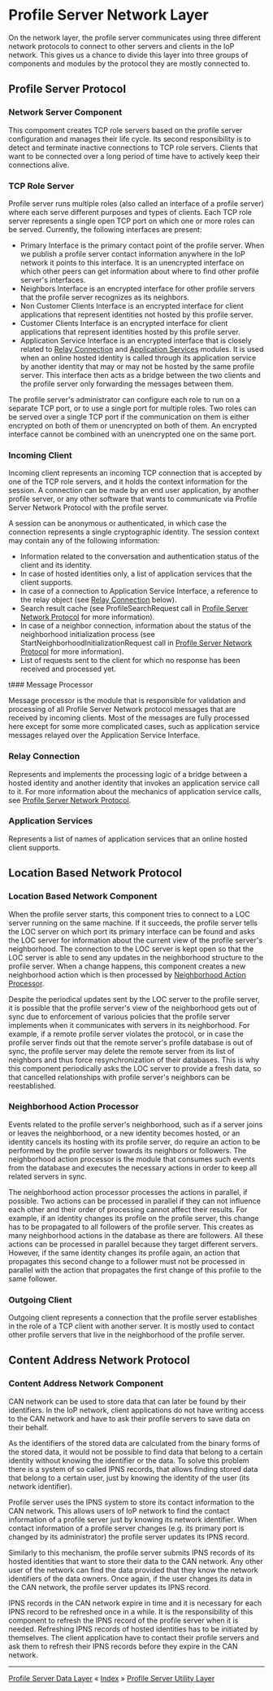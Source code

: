 # Profile Server Network Layer

On the network layer, the profile server communicates using three different network protocols to connect to other servers and clients in the IoP network.
This gives us a chance to divide this layer into three groups of components and modules by the protocol they are mostly connected to.


## Profile Server Protocol

### Network Server Component

This compoment creates TCP role servers based on the profile server configuration and manages their life cycle. 
Its second responsibility is to detect and terminate inactive connections to TCP role servers. Clients that want to be connected 
over a long period of time have to actively keep their connections alive.


### TCP Role Server

Profile server runs multiple roles (also called an interface of a profile server) where each serve different purposes and types of clients. Each TCP role server represents a single open TCP port
on which one or more roles can be served. Currently, the following interfaces are present:

 * Primary Interface is the primary contact point of the profile server. When we publish a profile server contact information anywhere in the IoP network 
it points to this interface. It is an unencrypted interface on which other peers can get information about where to find other profile server's interfaces.
 * Neighbors Interface is an encrypted interface for other profile servers that the profile server recognizes as its neighbors.
 * Non Customer Clients Interface is an encrypted interface for client applications that represent identities not hosted by this profile server.
 * Customer Clients Interface is an encrypted interface for client applications that represent identities hosted by this profile server.
 * Application Service Interface is an encrypted interface that is closely related to [Relay Connection](#relay-connection) and [Application Services](#application-services) modules. 
It is used when an online hosted identity is called through its application service by another identity that may or may not be hosted by the same profile server.
This interface then acts as a bridge between the two clients and the profile server only forwarding the messages between them.

The profile server's administrator can configure each role to run on a separate TCP port, or to use a single port for multiple roles. 
Two roles can be served over a single TCP port if the communication on them is either encrypted on both of them or unencrypted on both of them. 
An encrypted interface cannot be combined with an unencrypted one on the same port.


### Incoming Client

Incoming client represents an incoming TCP connection that is accepted by one of the TCP role servers, and it holds the context information for the session. 
A connection can be made by an end user application, by another profile server, or any other software that wants to communicate via Profile Server 
Network Protocol with the profile server.

A session can be anonymous or authenticated, in which case the connection represents a single cryptographic identity. The session context 
may contain any of the following information:

 * Information related to the conversation and authentication status of the client and its identity.
 * In case of hosted identities only, a list of application services that the client supports.
 * In case of a connection to Application Service Interface, a reference to the relay object (see [Relay Connection](#relay-connection) below). 
 * Search result cache (see ProfileSearchRequest call in [Profile Server Network Protocol](https://github.com/Internet-of-People/message-protocol/blob/master/IopProfileServer.proto) for more information).
 * In case of a neighbor connection, information about the status of the neighborhood initialization process (see StartNeighborhoodInitializationRequest call in [Profile Server Network Protocol](https://github.com/Internet-of-People/message-protocol/blob/master/IopProfileServer.proto) for more information).
 * List of requests sent to the client for which no response has been received and processed yet.



t### Message Processor

Message processor is the module that is responsible for validation and processing of all Profile Server Network protocol messages that are received by incoming clients.
Most of the messages are fully processed here except for some more complicated cases, such as application service messages relayed over the Application Service Interface.


### Relay Connection

Represents and implements the processing logic of a bridge between a hosted identity and another identity that invokes an application service call to it. 
For more information about the mechanics of application service calls, see [Profile Server Network Protocol](https://github.com/Internet-of-People/message-protocol/blob/master/IopProfileServer.proto).


### Application Services

Represents a list of names of application services that an online hosted client supports.



## Location Based Network Protocol

### Location Based Network Component

When the profile server starts, this component tries to connect to a LOC server running on the same machine. If it succeeds, the profile server tells 
the LOC server on which port its primary interface can be found and asks the LOC server for information about the current view of the profile server's neighborhood. 
The connection to the LOC server is kept open so that the LOC server is able to send any updates in the neighborhood structure to the profile server.
When a change happens, this component creates a new neighborhood action which is then processed by [Neighborhood Action Processor](#neighborhood-action-processor).

Despite the periodical updates sent by the LOC server to the profile server, it is possible that the profile server's view of the neighborhood gets out of sync 
due to enforcement of various policies that the profile server implements when it communicates with servers in its neighborhood. For example, if a remote 
profile server violates the protocol, or in case the profile server finds out that the remote server's profile database is out of sync, the profile server 
may delete the remote server from its list of neighbors and thus force resynchronization of their databases. This is why this component periodically asks 
the LOC server to provide a fresh data, so that cancelled relationships with profile server's neighbors can be reestablished.


### Neighborhood Action Processor

Events related to the profile server's neighborhood, such as if a server joins or leaves the neighborhood, or a new identity becomes hosted, or an identity cancels its 
hosting with its profile server, do require an action to be performed by the profile server towards its neighbors or followers. The neighborhood action processor 
is the module that consumes such events from the database and executes the necessary actions in order to keep all related servers in sync.

The neighborhood action processor processes the actions in parallel, if possible. Two actions can be processed in parallel if they can not influence each other 
and their order of processing cannot affect their results. For example, if an identity changes its profile on the profile server, this change has to be propagated 
to all followers of the profile server. This creates as many neighborhood actions in the database as there are followers. All these actions can be processed in parallel 
because they target different servers. However, if the same identity changes its profile again, an action that propagates this second change to a follower 
must not be processed in parallel with the action that propagates the first change of this profile to the same follower.


### Outgoing Client

Outgoing client represents a connection that the profile server establishes in the role of a TCP client with another server. It is mostly used to contact 
other profile servers that live in the neighborhood of the profile server.



## Content Address Network Protocol

### Content Address Network Component

CAN network can be used to store data that can later be found by their identifiers. In the IoP network, client applications do not have writing access to the CAN network and
have to ask their profile servers to save data on their behalf. 

As the identifiers of the stored data are calculated from the binary forms of the stored data, it would not be possible to find data that belong to a certain identity 
without knowing the identifier or the data. To solve this problem there is a system of so called IPNS records, that allows finding stored data that belong 
to a certain user, just by knowing the identity of the user (its network identifier).

Profile server uses the IPNS system to store its contact information to the CAN network. This allows users of IoP network to find the contact information of 
a profile server just by knowing its network identifier. When contact information of a profile server changes (e.g. its primary port is changed by its administrator) 
the profile server updates its IPNS record.

Similarly to this mechanism, the profile server submits IPNS records of its hosted identities that want to store their data to the CAN network. Any other user of 
the network can find the data provided that they know the network identifiers of the data owners. Once again, if the user changes its data in the CAN network, the profile 
server updates its IPNS record.

IPNS records in the CAN network expire in time and it is necessary for each IPNS record to be refreshed once in a while. It is the responsibility of this component 
to refresh the IPNS record of the profile server when it is needed. Refreshing IPNS records of hosted identities has to be initiated by themselves. The client application 
have to contact their profile servers and ask them to refresh their IPNS records before they expire in the CAN network.



---
[Profile Server Data Layer](ARCH-PS-Data-Layer.md) « [Index](ARCHITECTURE.md) » [Profile Server Utility Layer](ARCH-PS-Utility-Layer.md)

